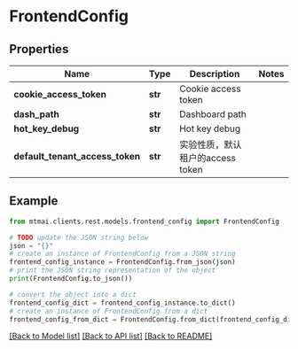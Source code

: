 # FrontendConfig


## Properties

Name | Type | Description | Notes
------------ | ------------- | ------------- | -------------
**cookie_access_token** | **str** | Cookie access token | 
**dash_path** | **str** | Dashboard path | 
**hot_key_debug** | **str** | Hot key debug | 
**default_tenant_access_token** | **str** | 实验性质，默认租户的access token | 

## Example

```python
from mtmai.clients.rest.models.frontend_config import FrontendConfig

# TODO update the JSON string below
json = "{}"
# create an instance of FrontendConfig from a JSON string
frontend_config_instance = FrontendConfig.from_json(json)
# print the JSON string representation of the object
print(FrontendConfig.to_json())

# convert the object into a dict
frontend_config_dict = frontend_config_instance.to_dict()
# create an instance of FrontendConfig from a dict
frontend_config_from_dict = FrontendConfig.from_dict(frontend_config_dict)
```
[[Back to Model list]](../README.md#documentation-for-models) [[Back to API list]](../README.md#documentation-for-api-endpoints) [[Back to README]](../README.md)


